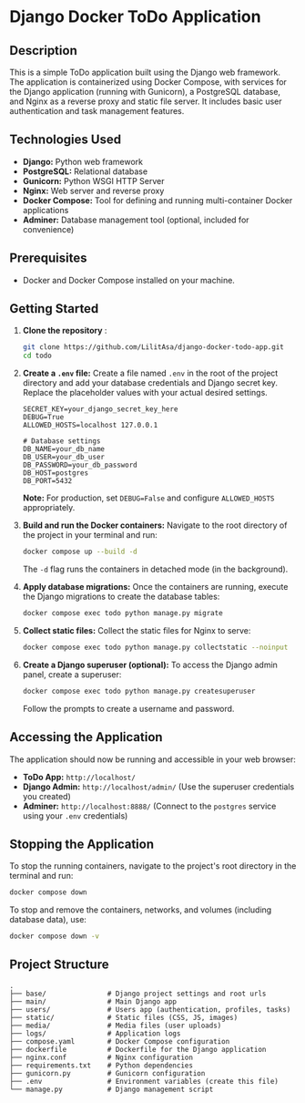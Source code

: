 # Django Docker ToDo Application

## Description

This is a simple ToDo application built using the Django web framework. The application is containerized using Docker Compose, with services for the Django application (running with Gunicorn), a PostgreSQL database, and Nginx as a reverse proxy and static file server. It includes basic user authentication and task management features.

## Technologies Used

*   **Django:** Python web framework
*   **PostgreSQL:** Relational database
*   **Gunicorn:** Python WSGI HTTP Server
*   **Nginx:** Web server and reverse proxy
*   **Docker Compose:** Tool for defining and running multi-container Docker applications
*   **Adminer:** Database management tool (optional, included for convenience)

## Prerequisites

*   Docker and Docker Compose installed on your machine.

## Getting Started

1.  **Clone the repository** :
    ```bash
    git clone https://github.com/LilitAsa/django-docker-todo-app.git
    cd todo
    ```

2.  **Create a `.env` file:**
    Create a file named `.env` in the root of the project directory and add your database credentials and Django secret key. Replace the placeholder values with your actual desired settings.

    ```env
    SECRET_KEY=your_django_secret_key_here
    DEBUG=True
    ALLOWED_HOSTS=localhost 127.0.0.1

    # Database settings
    DB_NAME=your_db_name
    DB_USER=your_db_user
    DB_PASSWORD=your_db_password
    DB_HOST=postgres
    DB_PORT=5432
    ```
    **Note:** For production, set `DEBUG=False` and configure `ALLOWED_HOSTS` appropriately.

3.  **Build and run the Docker containers:**
    Navigate to the root directory of the project in your terminal and run:
    ```bash
    docker compose up --build -d
    ```
    The `-d` flag runs the containers in detached mode (in the background).

4.  **Apply database migrations:**
    Once the containers are running, execute the Django migrations to create the database tables:
    ```bash
    docker compose exec todo python manage.py migrate
    ```

5.  **Collect static files:**
    Collect the static files for Nginx to serve:
    ```bash
    docker compose exec todo python manage.py collectstatic --noinput
    ```

6.  **Create a Django superuser (optional):**
    To access the Django admin panel, create a superuser:
    ```bash
    docker compose exec todo python manage.py createsuperuser
    ```
    Follow the prompts to create a username and password.

## Accessing the Application

The application should now be running and accessible in your web browser:

*   **ToDo App:** `http://localhost/`
*   **Django Admin:** `http://localhost/admin/` (Use the superuser credentials you created)
*   **Adminer:** `http://localhost:8888/` (Connect to the `postgres` service using your `.env` credentials)

## Stopping the Application

To stop the running containers, navigate to the project's root directory in the terminal and run:
```bash
docker compose down
```
To stop and remove the containers, networks, and volumes (including database data), use:
```bash
docker compose down -v
```

## Project Structure

```
.
├── base/               # Django project settings and root urls
├── main/               # Main Django app
├── users/              # Users app (authentication, profiles, tasks)
├── static/             # Static files (CSS, JS, images)
├── media/              # Media files (user uploads)
├── logs/               # Application logs
├── compose.yaml        # Docker Compose configuration
├── dockerfile          # Dockerfile for the Django application
├── nginx.conf          # Nginx configuration
├── requirements.txt    # Python dependencies
├── gunicorn.py         # Gunicorn configuration
├── .env                # Environment variables (create this file)
└── manage.py           # Django management script


